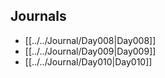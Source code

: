 ## Journals
- [[../../Journal/Day008|Day008]]
- [[../../Journal/Day009|Day009]]
- [[../../Journal/Day010|Day010]]

